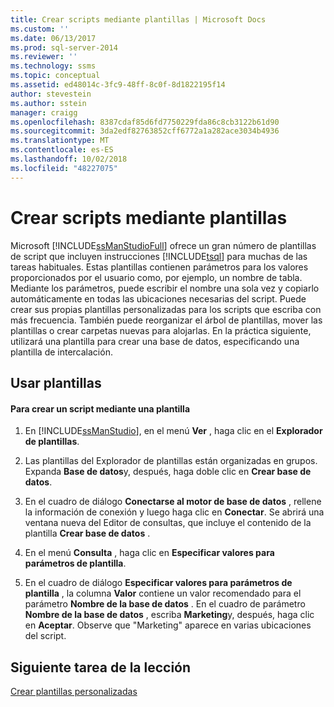 ```yaml
---
title: Crear scripts mediante plantillas | Microsoft Docs
ms.custom: ''
ms.date: 06/13/2017
ms.prod: sql-server-2014
ms.reviewer: ''
ms.technology: ssms
ms.topic: conceptual
ms.assetid: ed48014c-3fc9-48ff-8c0f-8d1822195f14
author: stevestein
ms.author: sstein
manager: craigg
ms.openlocfilehash: 8387cdaf85d6fd7750229fda86c8cb3122b61d90
ms.sourcegitcommit: 3da2edf82763852cff6772a1a282ace3034b4936
ms.translationtype: MT
ms.contentlocale: es-ES
ms.lasthandoff: 10/02/2018
ms.locfileid: "48227075"
---
```

# <a name="create-scripts-using-templates"></a>Crear scripts mediante plantillas
  Microsoft [!INCLUDE[ssManStudioFull](../../includes/ssmanstudiofull-md.md)] ofrece un gran número de plantillas de script que incluyen instrucciones [!INCLUDE[tsql](../../includes/tsql-md.md)] para muchas de las tareas habituales. Estas plantillas contienen parámetros para los valores proporcionados por el usuario como, por ejemplo, un nombre de tabla. Mediante los parámetros, puede escribir el nombre una sola vez y copiarlo automáticamente en todas las ubicaciones necesarias del script. Puede crear sus propias plantillas personalizadas para los scripts que escriba con más frecuencia. También puede reorganizar el árbol de plantillas, mover las plantillas o crear carpetas nuevas para alojarlas. En la práctica siguiente, utilizará una plantilla para crear una base de datos, especificando una plantilla de intercalación.  
  
## <a name="using-templates"></a>Usar plantillas  
  
#### <a name="to-create-a-script-using-a-template"></a>Para crear un script mediante una plantilla  
  
1.  En [!INCLUDE[ssManStudio](../../includes/ssmanstudio-md.md)], en el menú **Ver** , haga clic en el **Explorador de plantillas**.  
  
2.  Las plantillas del Explorador de plantillas están organizadas en grupos. Expanda **Base de datos**y, después, haga doble clic en **Crear base de datos**.  
  
3.  En el cuadro de diálogo **Conectarse al motor de base de datos** , rellene la información de conexión y luego haga clic en **Conectar**. Se abrirá una ventana nueva del Editor de consultas, que incluye el contenido de la plantilla **Crear base de datos** .  
  
4.  En el menú **Consulta** , haga clic en **Especificar valores para parámetros de plantilla**.  
  
5.  En el cuadro de diálogo **Especificar valores para parámetros de plantilla** , la columna **Valor** contiene un valor recomendado para el parámetro **Nombre de la base de datos** . En el cuadro de parámetro **Nombre de la base de datos** , escriba **Marketing**y, después, haga clic en **Aceptar**. Observe que "Marketing" aparece en varias ubicaciones del script.  
  
## <a name="next-task-in-lesson"></a>Siguiente tarea de la lección  
 [Crear plantillas personalizadas](lesson-3-2-create-custom-templates.md)  
  
  
